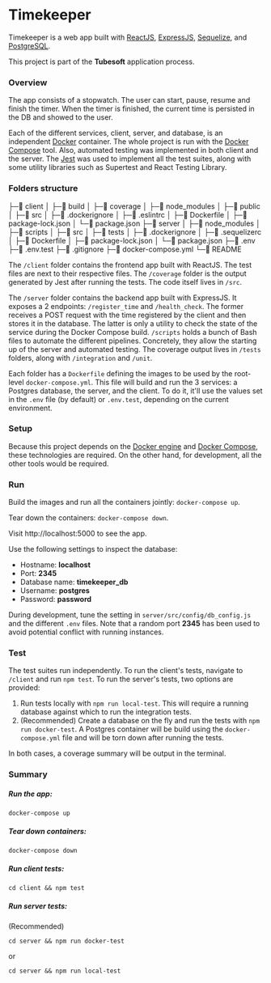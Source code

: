 # Timekeeper

Timekeeper is a web app built with [ReactJS](https://reactjs.org/), [ExpressJS](https://expressjs.com/), [Sequelize](https://sequelize.org/master/index.html), and [PostgreSQL](https://www.postgresql.org/).

This project is part of the **Tubesoft** application process.

### Overview

The app consists of a stopwatch. The user can start, pause, resume and finish the timer. When the timer is finished, the current time is persisted in the DB and showed to the user.

Each of the different services, client, server, and database, is an independent [Docker](https://docs.docker.com/) container. The whole project is run with the [Docker Compose](https://docs.docker.com/compose/) tool. Also, automated testing was implemented in both client and the server. The [Jest](https://jestjs.io/) was used to implement all the test suites, along with some utility libraries such as Supertest and React Testing Library.

### Folders structure

├─📁 client
│  ├─📁 build
│  ├─📁 coverage
│  ├─📁 node_modules
│  ├─📁 public
│  ├─📁 src
│  ├─📄 .dockerignore
│  ├─📄 .eslintrc
│  ├─📄 Dockerfile
│  ├─📄 package-lock.json
│  └─📄 package.json
├─📁 server
│  ├─📁 node_modules
│  ├─📁 scripts
│  ├─📁 src
│  ├─📁 tests
│  ├─📄 .dockerignore
│  ├─📄 .sequelizerc
│  ├─📄 Dockerfile
│  ├─📄 package-lock.json
│  └─📄 package.json
├─📄 .env
├─📄 .env.test
├─📄 .gitignore
├─📄 docker-compose.yml
└─📄 README

The `/client` folder contains the frontend app built with ReactJS. The test files are next to their respective files. The `/coverage` folder is the output generated by Jest after running the tests. The code itself lives in `/src`.

The `/server` folder contains the backend app built with ExpressJS. It exposes a 2 endpoints: `/register_time` and `/health_check`. The former receives a POST request with the time registered by the client and then stores it in the database. The latter is only a utility to check the state of the service during the Docker Compose build. `/scripts` holds a bunch of Bash files to automate the different pipelines. Concretely, they allow the starting up of the server and automated testing. The coverage output lives in `/tests` folders, along with `/integration` and `/unit`.

Each folder has a `Dockerfile` defining the images to be used by the root-level `docker-compose.yml`. This file will build and run the 3 services: a Postgres database, the server, and the client. To do it, it'll use the values set in the `.env` file (by default) or `.env.test`, depending on the current environment.

### Setup

Because this project depends on the [Docker engine](https://docs.docker.com/engine/) and [Docker Compose](https://docs.docker.com/compose/install/), these technologies are required. On the other hand, for development, all the other tools would be required.

### Run

Build the images and run all the containers jointly: `docker-compose up`.

Tear down the containers: `docker-compose down`.

Visit http://localhost:5000 to see the app.

Use the following settings to inspect the database:

- Hostname: **localhost**
- Port: **2345**
- Database name: **timekeeper_db**
- Username: **postgres**
- Password: **password**

During development, tune the setting in `server/src/config/db_config.js` and the different `.env` files. Note that a random port **2345** has been used to avoid potential conflict with running instances.

### Test

The test suites run independently. To run the client's tests, navigate to `/client` and run `npm test`. To run the server's tests, two options are provided:

1. Run tests locally with `npm run local-test`. This will require a running database against which to run the integration tests.
2. (Recommended) Create a database on the fly and run the tests with `npm run docker-test`. A Postgres container will be build using the `docker-compose.yml` file and will be torn down after running the tests.

In both cases, a coverage summary will be output in the terminal.

### Summary

#####  Run the app:
```
docker-compose up
```
##### Tear down containers:
```
docker-compose down
```
##### Run client tests:
```
cd client && npm test
```
##### Run server tests:

(Recommended)
```
cd server && npm run docker-test
```
or
```
cd server && npm run local-test
```
